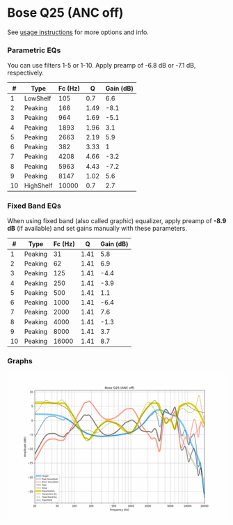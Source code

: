 # Bose Q25 (ANC off)
See [usage instructions](https://github.com/jaakkopasanen/AutoEq#usage) for more options and info.

### Parametric EQs
You can use filters 1-5 or 1-10. Apply preamp of -6.8 dB or -7.1 dB, respectively.

|   # | Type      |   Fc (Hz) |    Q |   Gain (dB) |
|-----|-----------|-----------|------|-------------|
|   1 | LowShelf  |       105 | 0.7  |         6.6 |
|   2 | Peaking   |       166 | 1.49 |        -8.1 |
|   3 | Peaking   |       964 | 1.69 |        -5.1 |
|   4 | Peaking   |      1893 | 1.96 |         3.1 |
|   5 | Peaking   |      2663 | 2.19 |         5.9 |
|   6 | Peaking   |       382 | 3.33 |         1   |
|   7 | Peaking   |      4208 | 4.66 |        -3.2 |
|   8 | Peaking   |      5963 | 4.43 |        -7.2 |
|   9 | Peaking   |      8147 | 1.02 |         5.6 |
|  10 | HighShelf |     10000 | 0.7  |         2.7 |

### Fixed Band EQs
When using fixed band (also called graphic) equalizer, apply preamp of **-8.9 dB** (if available) and set gains manually with these parameters.

|   # | Type    |   Fc (Hz) |    Q |   Gain (dB) |
|-----|---------|-----------|------|-------------|
|   1 | Peaking |        31 | 1.41 |         5.8 |
|   2 | Peaking |        62 | 1.41 |         6.9 |
|   3 | Peaking |       125 | 1.41 |        -4.4 |
|   4 | Peaking |       250 | 1.41 |        -3.9 |
|   5 | Peaking |       500 | 1.41 |         1.1 |
|   6 | Peaking |      1000 | 1.41 |        -6.4 |
|   7 | Peaking |      2000 | 1.41 |         7.6 |
|   8 | Peaking |      4000 | 1.41 |        -1.3 |
|   9 | Peaking |      8000 | 1.41 |         3.7 |
|  10 | Peaking |     16000 | 1.41 |         8.7 |

### Graphs
![](./Bose%20Q25%20(ANC%20off).png)
